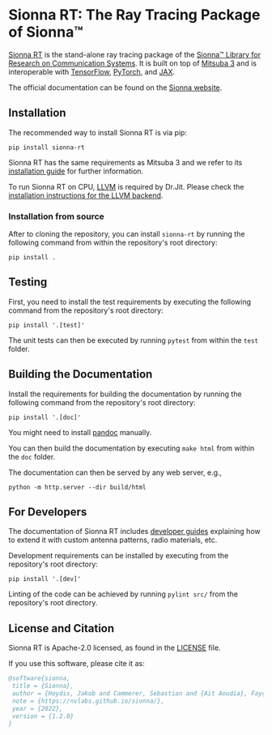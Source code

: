<!--
SPDX-FileCopyrightText: Copyright (c) 2021-2025 NVIDIA CORPORATION & AFFILIATES. All rights reserved.
SPDX-License-Identifier: Apache-2.0
-->
# Sionna RT: The Ray Tracing Package of Sionna&trade;

[Sionna RT](https://nvlabs.github.io/sionna-rt) is the stand-alone ray tracing package of the [Sionna&trade; Library for Research
on Communication Systems](https://github.com/NVlabs/sionna).
It is built on top of [Mitsuba 3](https://github.com/mitsuba-renderer/mitsuba3) and is interoperable with
[TensorFlow](https://www.tensorflow.org/), [PyTorch](https://pytorch.org/), and [JAX](https://jax.readthedocs.io/en/latest/index.html).

The official documentation can be found on the [Sionna
website](https://nvlabs.github.io/sionna/).


## Installation

The recommended way to install Sionna RT is via pip:

```
pip install sionna-rt
```

Sionna RT has the same requirements as Mitsuba 3 and we refer to its
[installation guide](https://mitsuba.readthedocs.io/en/stable/) for further information.

To run Sionna RT on CPU, [LLVM](https://llvm.org) is required by Dr.Jit. 
Please check the [installation instructions for the LLVM backend](https://drjit.readthedocs.io/en/latest/what.html#backends).

### Installation from source
After to cloning the repository, you can install
``sionna-rt`` by running the following command from within the repository's root directory:

```
pip install .
```


## Testing
First, you need to install the test requirements by executing the
following command from the repository's root directory:

```
pip install '.[test]'
```

The unit tests can then be executed by running ``pytest`` from within the
``test`` folder.

## Building the Documentation
Install the requirements for building the documentation by running the following
command from the repository's root directory:

```
pip install '.[doc]'
```

You might need to install [pandoc](https://pandoc.org) manually.

You can then build the documentation by executing ``make html`` from within the ``doc`` folder.

The documentation can then be served by any web server, e.g.,

```
python -m http.server --dir build/html
```

## For Developers

The documentation of Sionna RT includes [developer guides](https://nvlabs.github.io/sionna/rt/developer/developer.html)
explaining how to extend it with custom antenna patterns, radio materials, etc.

Development requirements can be installed by executing from the repository's root directory:

```
pip install '.[dev]'
```

Linting of the code can be achieved by running ```pylint src/``` from the
repository's root directory.

## License and Citation

Sionna RT is Apache-2.0 licensed, as found in the [LICENSE](https://github.com/nvlabs/sionna-rt/blob/main/LICENSE) file.

If you use this software, please cite it as:
```bibtex
@software{sionna,
 title = {Sionna},
 author = {Hoydis, Jakob and Cammerer, Sebastian and {Ait Aoudia}, Fayçal and Nimier-David, Merlin and Maggi, Lorenzo and Marcus, Guillermo and Vem, Avinash and Keller, Alexander},
 note = {https://nvlabs.github.io/sionna/},
 year = {2022},
 version = {1.2.0}
}
```
